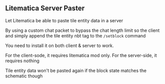 ## Litematica Server Paster

Let Litematica be able to paste tile entity data in a server

By using a custom chat packet to bypass the chat length limit so the client and simply append the tile entity nbt tag to the `/setblock` command

You need to install it on both client & server to work.

For the client-sode, it requires litematica mod only. For the server-side, it requires nothing

Tile entity data won't be pasted again if the block state matches the schematic though

